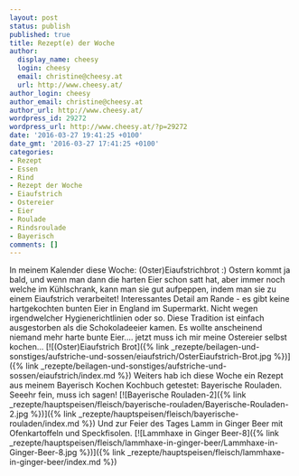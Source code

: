 ```yaml
---
layout: post
status: publish
published: true
title: Rezept(e) der Woche
author:
  display_name: cheesy
  login: cheesy
  email: christine@cheesy.at
  url: http://www.cheesy.at/
author_login: cheesy
author_email: christine@cheesy.at
author_url: http://www.cheesy.at/
wordpress_id: 29272
wordpress_url: http://www.cheesy.at/?p=29272
date: '2016-03-27 19:41:25 +0100'
date_gmt: '2016-03-27 17:41:25 +0100'
categories:
- Rezept
- Essen
- Rind
- Rezept der Woche
- Eiaufstrich
- Ostereier
- Eier
- Roulade
- Rindsroulade
- Bayerisch
comments: []
---
```

In meinem Kalender diese Woche: (Oster)Eiaufstrichbrot :) Ostern kommt ja bald, und wenn man dann die harten Eier schon satt hat, aber immer noch welche im Kühlschrank, kann man sie gut aufpeppen, indem man sie zu einem Eiaufstrich verarbeitet! Interessantes Detail am Rande - es gibt keine hartgekochten bunten Eier in England im Supermarkt. Nicht wegen irgendwelcher Hygienerichtlinien oder so. Diese Tradition ist einfach ausgestorben als die Schokoladeeier kamen. Es wollte anscheinend niemand mehr harte bunte Eier.... jetzt muss ich mir meine Ostereier selbst kochen...
[![(Oster)Eiaufstrich Brot]({% link _rezepte/beilagen-und-sonstiges/aufstriche-und-sossen/eiaufstrich/OsterEiaufstrich-Brot.jpg %})]({% link _rezepte/beilagen-und-sonstiges/aufstriche-und-sossen/eiaufstrich/index.md %})
Weiters hab ich diese Woche ein Rezept aus meinem Bayerisch Kochen Kochbuch getestet: Bayerische Rouladen. Seeehr fein, muss ich sagen!
[![Bayerische Rouladen-2]({% link _rezepte/hauptspeisen/fleisch/bayerische-rouladen/Bayerische-Rouladen-2.jpg %})]({% link _rezepte/hauptspeisen/fleisch/bayerische-rouladen/index.md %})
Und zur Feier des Tages Lamm in Ginger Beer mit Ofenkartoffeln und Speckfisolen.
[![Lammhaxe in Ginger Beer-8]({% link _rezepte/hauptspeisen/fleisch/lammhaxe-in-ginger-beer/Lammhaxe-in-Ginger-Beer-8.jpg %})]({% link _rezepte/hauptspeisen/fleisch/lammhaxe-in-ginger-beer/index.md %})

